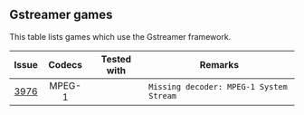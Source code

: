 ## Gstreamer games

This table lists games which use the Gstreamer framework.

|                            Issue                            | Codecs | Tested with | Remarks                                 |
| :---------------------------------------------------------: | :----: | :---------: | --------------------------------------- |
| [3976](https://github.com/ValveSoftware/Proton/issues/3976) | MPEG-1 |             | `Missing decoder: MPEG-1 System Stream` |
